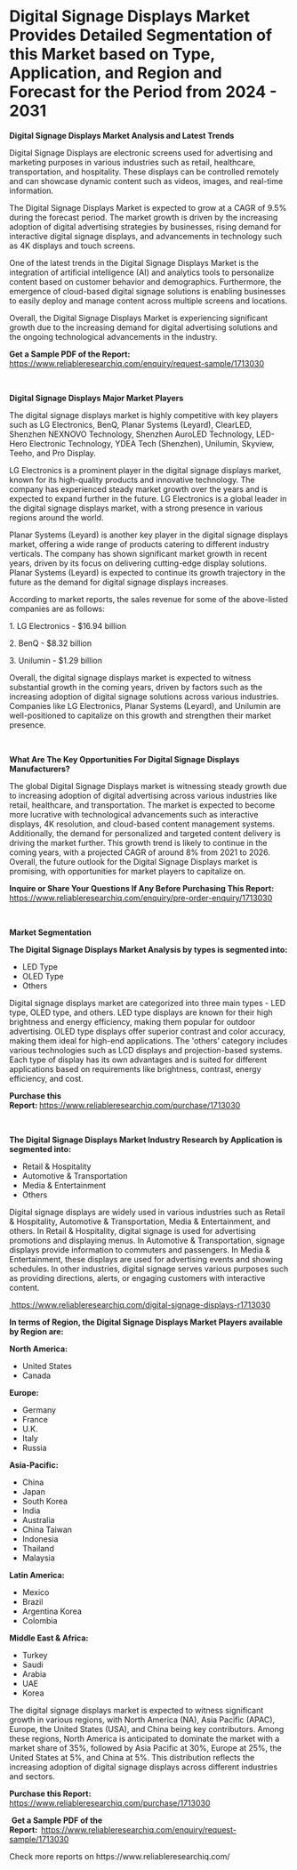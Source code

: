 <p><h1>Digital Signage Displays Market Provides Detailed Segmentation of this Market based on Type, Application, and Region and Forecast for the Period from 2024 - 2031</h1></p><p><strong>Digital Signage Displays Market Analysis and Latest Trends</strong></p>
<p><p>Digital Signage Displays are electronic screens used for advertising and marketing purposes in various industries such as retail, healthcare, transportation, and hospitality. These displays can be controlled remotely and can showcase dynamic content such as videos, images, and real-time information.</p><p>The Digital Signage Displays Market is expected to grow at a CAGR of 9.5% during the forecast period. The market growth is driven by the increasing adoption of digital advertising strategies by businesses, rising demand for interactive digital signage displays, and advancements in technology such as 4K displays and touch screens. </p><p>One of the latest trends in the Digital Signage Displays Market is the integration of artificial intelligence (AI) and analytics tools to personalize content based on customer behavior and demographics. Furthermore, the emergence of cloud-based digital signage solutions is enabling businesses to easily deploy and manage content across multiple screens and locations.</p><p>Overall, the Digital Signage Displays Market is experiencing significant growth due to the increasing demand for digital advertising solutions and the ongoing technological advancements in the industry.</p></p>
<p><strong>Get a Sample PDF of the Report:&nbsp;</strong> <a href="https://www.reliableresearchiq.com/enquiry/request-sample/1713030">https://www.reliableresearchiq.com/enquiry/request-sample/1713030</a></p>
<p>&nbsp;</p>
<p><strong>Digital Signage Displays Major Market Players</strong></p>
<p><p>The digital signage displays market is highly competitive with key players such as LG Electronics, BenQ, Planar Systems (Leyard), ClearLED, Shenzhen NEXNOVO Technology, Shenzhen AuroLED Technology, LED-Hero Electronic Technology, YDEA Tech (Shenzhen), Unilumin, Skyview, Teeho, and Pro Display.</p><p>LG Electronics is a prominent player in the digital signage displays market, known for its high-quality products and innovative technology. The company has experienced steady market growth over the years and is expected to expand further in the future. LG Electronics is a global leader in the digital signage displays market, with a strong presence in various regions around the world.</p><p>Planar Systems (Leyard) is another key player in the digital signage displays market, offering a wide range of products catering to different industry verticals. The company has shown significant market growth in recent years, driven by its focus on delivering cutting-edge display solutions. Planar Systems (Leyard) is expected to continue its growth trajectory in the future as the demand for digital signage displays increases.</p><p>According to market reports, the sales revenue for some of the above-listed companies are as follows:</p><p>1. LG Electronics - $16.94 billion</p><p>2. BenQ - $8.32 billion</p><p>3. Unilumin - $1.29 billion</p><p>Overall, the digital signage displays market is expected to witness substantial growth in the coming years, driven by factors such as the increasing adoption of digital signage solutions across various industries. Companies like LG Electronics, Planar Systems (Leyard), and Unilumin are well-positioned to capitalize on this growth and strengthen their market presence.</p></p>
<p>&nbsp;</p>
<p><strong>What Are The Key Opportunities For Digital Signage Displays Manufacturers?</strong></p>
<p><p>The global Digital Signage Displays market is witnessing steady growth due to increasing adoption of digital advertising across various industries like retail, healthcare, and transportation. The market is expected to become more lucrative with technological advancements such as interactive displays, 4K resolution, and cloud-based content management systems. Additionally, the demand for personalized and targeted content delivery is driving the market further. This growth trend is likely to continue in the coming years, with a projected CAGR of around 8% from 2021 to 2026. Overall, the future outlook for the Digital Signage Displays market is promising, with opportunities for market players to capitalize on.</p></p>
<p><strong>Inquire or Share Your Questions If Any Before Purchasing This Report:</strong> <a href="https://www.reliableresearchiq.com/enquiry/pre-order-enquiry/1713030">https://www.reliableresearchiq.com/enquiry/pre-order-enquiry/1713030</a></p>
<p>&nbsp;</p>
<p><strong>Market Segmentation</strong></p>
<p><strong>The Digital Signage Displays Market Analysis by types is segmented into:</strong></p>
<p><ul><li>LED Type</li><li>OLED Type</li><li>Others</li></ul></p>
<p><p>Digital signage displays market are categorized into three main types - LED type, OLED type, and others. LED type displays are known for their high brightness and energy efficiency, making them popular for outdoor advertising. OLED type displays offer superior contrast and color accuracy, making them ideal for high-end applications. The 'others' category includes various technologies such as LCD displays and projection-based systems. Each type of display has its own advantages and is suited for different applications based on requirements like brightness, contrast, energy efficiency, and cost.</p></p>
<p><strong>Purchase this Report:&nbsp;</strong><a href="https://www.reliableresearchiq.com/purchase/1713030">https://www.reliableresearchiq.com/purchase/1713030</a></p>
<p>&nbsp;</p>
<p><strong>The Digital Signage Displays Market Industry Research by Application is segmented into:</strong></p>
<p><ul><li>Retail & Hospitality</li><li>Automotive & Transportation</li><li>Media & Entertainment</li><li>Others</li></ul></p>
<p><p>Digital signage displays are widely used in various industries such as Retail & Hospitality, Automotive & Transportation, Media & Entertainment, and others. In Retail & Hospitality, digital signage is used for advertising promotions and displaying menus. In Automotive & Transportation, signage displays provide information to commuters and passengers. In Media & Entertainment, these displays are used for advertising events and showing schedules. In other industries, digital signage serves various purposes such as providing directions, alerts, or engaging customers with interactive content.</p></p>
<p><a href="https://www.reliableresearchiq.com/digital-signage-displays-r1713030">&nbsp;https://www.reliableresearchiq.com/digital-signage-displays-r1713030</a></p>
<p><strong>In terms of Region, the Digital Signage Displays Market Players available by Region are:</strong></p>
<p>
    <p> <strong> North America: </strong>
        <ul>
            <li>United States</li>
            <li>Canada</li>
        </ul>
        </p> 
    <p> <strong> Europe: </strong>
        <ul>
            <li>Germany</li>
            <li>France</li>
            <li>U.K.</li>
            <li>Italy</li>
            <li>Russia</li>
        </ul>
        </p> 
    <p> <strong> Asia-Pacific: </strong>
        <ul>
            <li>China</li>
            <li>Japan</li>
            <li>South Korea</li>
            <li>India</li>
            <li>Australia</li>
            <li>China Taiwan</li>
            <li>Indonesia</li>
            <li>Thailand</li>
            <li>Malaysia</li>
        </ul>
        </p> 
    <p> <strong> Latin America: </strong>
        <ul>
            <li>Mexico</li>
            <li>Brazil</li>
            <li>Argentina Korea</li>
            <li>Colombia</li>
        </ul>
        </p> 
    <p> <strong> Middle East & Africa: </strong>
        <ul>
            <li>Turkey</li>
            <li>Saudi</li>
            <li>Arabia</li>
            <li>UAE</li>
            <li>Korea</li>
        </ul>
    </p>
    </p>
<p><p>The digital signage displays market is expected to witness significant growth in various regions, with North America (NA), Asia Pacific (APAC), Europe, the United States (USA), and China being key contributors. Among these regions, North America is anticipated to dominate the market with a market share of 35%, followed by Asia Pacific at 30%, Europe at 25%, the United States at 5%, and China at 5%. This distribution reflects the increasing adoption of digital signage displays across different industries and sectors.</p></p>
<p><strong>Purchase this Report: </strong><a href="https://www.reliableresearchiq.com/purchase/1713030">https://www.reliableresearchiq.com/purchase/1713030</a></p>
<p>&nbsp;<strong>Get a Sample PDF of the Report:&nbsp;&nbsp;</strong><a href="https://www.reliableresearchiq.com/enquiry/request-sample/1713030">https://www.reliableresearchiq.com/enquiry/request-sample/1713030</a></p>
<p><strong></strong></p>
<p>Check more reports on https://www.reliableresearchiq.com/</p>